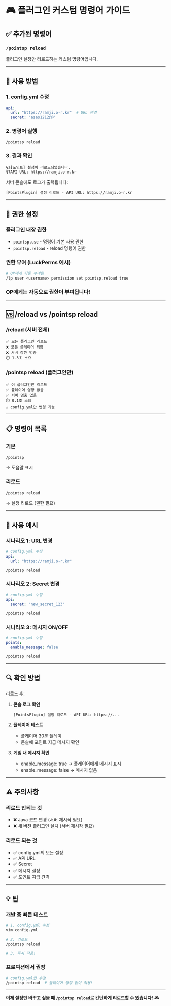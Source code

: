 # 🎮 플러그인 커스텀 명령어 가이드

## ✅ 추가된 명령어

### `/pointsp reload`

플러그인 설정만 리로드하는 커스텀 명령어입니다.

---

## 📝 사용 방법

### 1. config.yml 수정
```yaml
api:
  url: "https://ramji.o-r.kr"  # URL 변경
  secret: "asas1212@@"
```

### 2. 명령어 실행
```
/pointsp reload
```

### 3. 결과 확인
```
§a[포인트] 설정이 리로드되었습니다.
§7API URL: https://ramji.o-r.kr
```

서버 콘솔에도 로그가 출력됩니다:
```
[PointsPlugin] 설정 리로드 - API URL: https://ramji.o-r.kr
```

---

## 🔐 권한 설정

### 플러그인 내장 권한
- `pointsp.use` - 명령어 기본 사용 권한
- `pointsp.reload` - reload 명령어 권한

### 권한 부여 (LuckPerms 예시)
```bash
# OP에게 자동 부여됨
/lp user <username> permission set pointsp.reload true
```

### OP에게는 자동으로 권한이 부여됩니다!

---

## 🆚 /reload vs /pointsp reload

### /reload (서버 전체)
```
✅ 모든 플러그인 리로드
❌ 모든 플레이어 퇴장
❌ 서버 잠깐 멈춤
⏱️ 1-3초 소요
```

### /pointsp reload (플러그인만)
```
✅ 이 플러그인만 리로드
✅ 플레이어 영향 없음
✅ 서버 멈춤 없음
⏱️ 0.1초 소요
⚠️ config.yml만 변경 가능
```

---

## 📋 명령어 목록

### 기본
```
/pointsp
```
→ 도움말 표시

### 리로드
```
/pointsp reload
```
→ 설정 리로드 (권한 필요)

---

## 🎯 사용 예시

### 시나리오 1: URL 변경
```yaml
# config.yml 수정
api:
  url: "https://ramji.o-r.kr"
```
```
/pointsp reload
```

### 시나리오 2: Secret 변경
```yaml
# config.yml 수정
api:
  secret: "new_secret_123"
```
```
/pointsp reload
```

### 시나리오 3: 메시지 ON/OFF
```yaml
# config.yml 수정
points:
  enable_message: false
```
```
/pointsp reload
```

---

## 🔍 확인 방법

리로드 후:
1. **콘솔 로그 확인**
   ```
   [PointsPlugin] 설정 리로드 - API URL: https://...
   ```

2. **플레이어 테스트**
   - 플레이어 30분 플레이
   - 콘솔에 포인트 지급 메시지 확인

3. **게임 내 메시지 확인**
   - enable_message: true → 플레이어에게 메시지 표시
   - enable_message: false → 메시지 없음

---

## ⚠️ 주의사항

### 리로드 안되는 것
- ❌ Java 코드 변경 (서버 재시작 필요)
- ❌ 새 버전 플러그인 설치 (서버 재시작 필요)

### 리로드 되는 것
- ✅ config.yml의 모든 설정
- ✅ API URL
- ✅ Secret
- ✅ 메시지 설정
- ✅ 포인트 지급 간격

---

## 💡 팁

### 개발 중 빠른 테스트
```bash
# 1. config.yml 수정
vim config.yml

# 2. 리로드
/pointsp reload

# 3. 즉시 적용!
```

### 프로덕션에서 권장
```bash
# config.yml만 수정
/pointsp reload  # 플레이어 영향 없이 적용!
```

---

**이제 설정만 바꾸고 싶을 때 `/pointsp reload`로 간단하게 리로드할 수 있습니다!** 🎮

